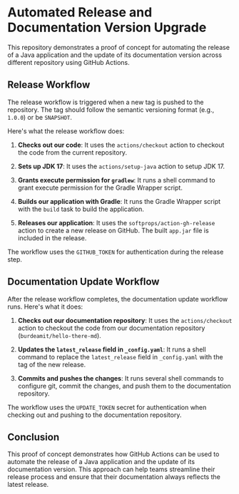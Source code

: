 # Automated Release and Documentation Version Upgrade

This repository demonstrates a proof of concept for automating the release of a Java application and the update of its documentation version across different repository using GitHub Actions.

## Release Workflow

The release workflow is triggered when a new tag is pushed to the repository. The tag should follow the semantic versioning format (e.g., `1.0.0`) or be `SNAPSHOT`.

Here's what the release workflow does:

1. **Checks out our code**: It uses the `actions/checkout` action to checkout the code from the current repository.

2. **Sets up JDK 17**: It uses the `actions/setup-java` action to setup JDK 17.

3. **Grants execute permission for `gradlew`**: It runs a shell command to grant execute permission for the Gradle Wrapper script.

4. **Builds our application with Gradle**: It runs the Gradle Wrapper script with the `build` task to build the application.

5. **Releases our application**: It uses the `softprops/action-gh-release` action to create a new release on GitHub. The built `app.jar` file is included in the release.

The workflow uses the `GITHUB_TOKEN` for authentication during the release step.

## Documentation Update Workflow

After the release workflow completes, the documentation update workflow runs. Here's what it does:

1. **Checks out our documentation repository**: It uses the `actions/checkout` action to checkout the code from our documentation repository (`burdeamit/hello-there-md`).

2. **Updates the `latest_release` field in `_config.yaml`**: It runs a shell command to replace the `latest_release` field in `_config.yaml` with the tag of the new release.

3. **Commits and pushes the changes**: It runs several shell commands to configure git, commit the changes, and push them to the documentation repository.

The workflow uses the `UPDATE_TOKEN` secret for authentication when checking out and pushing to the documentation repository.

## Conclusion

This proof of concept demonstrates how GitHub Actions can be used to automate the release of a Java application and the update of its documentation version. This approach can help teams streamline their release process and ensure that their documentation always reflects the latest release.
